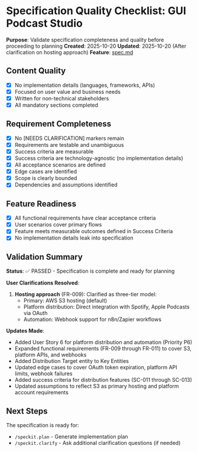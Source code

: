 # Specification Quality Checklist: GUI Podcast Studio

**Purpose**: Validate specification completeness and quality before proceeding to planning
**Created**: 2025-10-20
**Updated**: 2025-10-20 (After clarification on hosting approach)
**Feature**: [spec.md](../spec.md)

## Content Quality

- [x] No implementation details (languages, frameworks, APIs)
- [x] Focused on user value and business needs
- [x] Written for non-technical stakeholders
- [x] All mandatory sections completed

## Requirement Completeness

- [x] No [NEEDS CLARIFICATION] markers remain
- [x] Requirements are testable and unambiguous
- [x] Success criteria are measurable
- [x] Success criteria are technology-agnostic (no implementation details)
- [x] All acceptance scenarios are defined
- [x] Edge cases are identified
- [x] Scope is clearly bounded
- [x] Dependencies and assumptions identified

## Feature Readiness

- [x] All functional requirements have clear acceptance criteria
- [x] User scenarios cover primary flows
- [x] Feature meets measurable outcomes defined in Success Criteria
- [x] No implementation details leak into specification

## Validation Summary

**Status**: ✅ PASSED - Specification is complete and ready for planning

**User Clarifications Resolved**:
1. **Hosting approach** (FR-009): Clarified as three-tier model:
   - Primary: AWS S3 hosting (default)
   - Platform distribution: Direct integration with Spotify, Apple Podcasts via OAuth
   - Automation: Webhook support for n8n/Zapier workflows

**Updates Made**:
- Added User Story 6 for platform distribution and automation (Priority P6)
- Expanded functional requirements (FR-009 through FR-011) to cover S3, platform APIs, and webhooks
- Added Distribution Target entity to Key Entities
- Updated edge cases to cover OAuth token expiration, platform API limits, webhook failures
- Added success criteria for distribution features (SC-011 through SC-013)
- Updated assumptions to reflect S3 as primary hosting and platform account requirements

## Next Steps

The specification is ready for:
- `/speckit.plan` - Generate implementation plan
- `/speckit.clarify` - Ask additional clarification questions (if needed)
